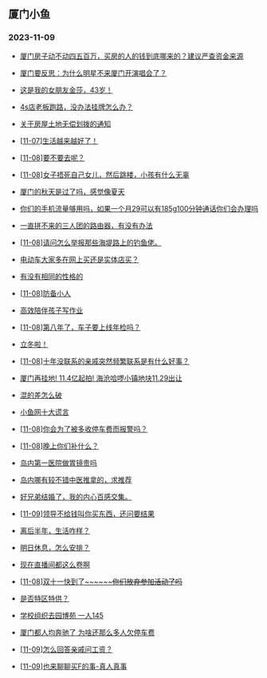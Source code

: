 ## 厦门小鱼 
### 2023-11-09

+ [厦门房子动不动四五百万，买房的人的钱到底哪来的？建议严查资金来源](http://bbs.xmfish.com/read-htm-tid-18102160.html)

+ [厦门要反思：为什么明星不来厦门开演唱会了？](http://bbs.xmfish.com/read-htm-tid-18102193.html)

+ [这是我的女朋友金莎，43岁！](http://bbs.xmfish.com/read-htm-tid-18102374.html)

+ [4s店老板跑路，没办法挂牌怎么办？](http://bbs.xmfish.com/read-htm-tid-18102447.html)

+ [关于房屋土地无偿划拨的通知](http://bbs.xmfish.com/read-htm-tid-18102155.html)

+ [[11-07]生活越来越好了！](http://bbs.xmfish.com/read-htm-tid-18102146.html)

+ [[11-08]要不要去呢？](http://bbs.xmfish.com/read-htm-tid-18102260.html)

+ [[11-08]女子捂死自己女儿，然后跳楼，小孩有什么无辜](http://bbs.xmfish.com/read-htm-tid-18102439.html)

+ [厦门的秋天是过了吗，感觉像夏天](http://bbs.xmfish.com/read-htm-tid-18102187.html)

+ [你们的手机流量够用吗，如果一个月29可以有185g100分钟通话你们会办理吗](http://bbs.xmfish.com/read-htm-tid-18102139.html)

+ [一直拼不来的三人团的路由器，有没有办法](http://bbs.xmfish.com/read-htm-tid-18102168.html)

+ [[11-08]请问怎么举报那些海堤路上的钓鱼佬。](http://bbs.xmfish.com/read-htm-tid-18102456.html)

+ [电动车大家多在网上买还是实体店买？](http://bbs.xmfish.com/read-htm-tid-18102357.html)

+ [有没有相同的性格的](http://bbs.xmfish.com/read-htm-tid-18102375.html)

+ [[11-08]防备小人](http://bbs.xmfish.com/read-htm-tid-18102381.html)

+ [高效陪伴孩子写作业](http://bbs.xmfish.com/read-htm-tid-18102280.html)

+ [[11-08]第八年了，车子要上线年检吗？](http://bbs.xmfish.com/read-htm-tid-18102471.html)

+ [立冬啦！](http://bbs.xmfish.com/read-htm-tid-18102406.html)

+ [[11-08]十年没联系的亲戚突然频繁联系是有什么好事？](http://bbs.xmfish.com/read-htm-tid-18102680.html)

+ [厦门再挂地! 11.4亿起拍! 海沧哈啰小镇地块11.29出让](http://bbs.xmfish.com/read-htm-tid-18102650.html)

+ [混的差怎么破](http://bbs.xmfish.com/read-htm-tid-18102658.html)

+ [小鱼网十大谎言](http://bbs.xmfish.com/read-htm-tid-18102629.html)

+ [[11-08]你会为了被多收停车费而报警吗？](http://bbs.xmfish.com/read-htm-tid-18102511.html)

+ [[11-08]晚上你们补什么？](http://bbs.xmfish.com/read-htm-tid-18102654.html)

+ [岛内第一医院做胃镜贵吗](http://bbs.xmfish.com/read-htm-tid-18102526.html)

+ [岛内哪有较不错中医推拿的，求推荐](http://bbs.xmfish.com/read-htm-tid-18102581.html)

+ [好兄弟结婚了，我的内心百感交集。](http://bbs.xmfish.com/read-htm-tid-18102942.html)

+ [[11-09]领导不给钱叫你买东西，还问要结果](http://bbs.xmfish.com/read-htm-tid-18102797.html)

+ [离后半年，生活咋样？](http://bbs.xmfish.com/read-htm-tid-18102716.html)

+ [明日休息，怎么安排？](http://bbs.xmfish.com/read-htm-tid-18102692.html)

+ [现在直播间都这么卷啊](http://bbs.xmfish.com/read-htm-tid-18102691.html)

+ [[11-08]双十一快到了~~~~~~~~~~你们放弃参加活动了吗~~~~](http://bbs.xmfish.com/read-htm-tid-18102675.html)

+ [是否特区特供？](http://bbs.xmfish.com/read-htm-tid-18102870.html)

+ [学校组织去园博苑 一人145](http://bbs.xmfish.com/read-htm-tid-18103056.html)

+ [厦门都人均奔驰了 为啥还那么多人欠停车费](http://bbs.xmfish.com/read-htm-tid-18103034.html)

+ [[11-09]怎么回答亲戚问工资？](http://bbs.xmfish.com/read-htm-tid-18103031.html)

+ [[11-09]也来聊聊买F的事-真人真事](http://bbs.xmfish.com/read-htm-tid-18103039.html)

